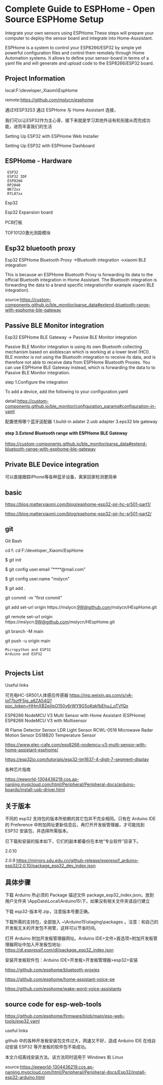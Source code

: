 # Complete Guide to ESPHome - Open Source ESPHome Setup

Integrate your own sensors using ESPHome.These steps will prepare your computer to deploy the sensor board and integrate into Home-Asssistant.

ESPHome is a system to control your ESP8266/ESP32 by simple yet powerful configuration files and control them remotely through Home Automation systems. It allows to define your sensor-board in terms of a yaml file and will generate and upload code to the ESP8266/ESP32 board.


## Project Information

local:F:\developer_Xiaomi\EspHome

remote:https://github.com/mslycn/esphome

通过XESP32S3  通过 ESPHome 与 Home Assistant 连接，

我们可以让ESP32作为主心骨，接下来就是学习其他外设有机衔接从而完成功能，进而丰富我们的生活

Setting Up ESP32 with ESPHome Web Installer

Setting Up ESP32 with ESPHome Dashboard





## ESPHome - Hardware
~~~
 ESP32
 ESP32 IDF
 ESP8266
 RP2040
 BK72xx
 RTL87xx

~~~




Esp32

Esp32 Expansion board

PCB打板


TOF10120激光测距模块

## Esp32 bluetooth proxy

Esp32 ESPHome Bluetooth Proxy ->Bluetooth integration ->xiaomi BLE integration

This is because an ESPHome Bluetooth Proxy is forwarding its data to the official Bluetooth integration in Home Assistant. The Bluetooth integration is forwarding the data to a brand specific integration(for example xiaomi BLE integration).

source:https://custom-components.github.io/ble_monitor/parse_data#extend-bluetooth-range-with-esphome-ble-gateway

## Passive BLE Monitor integration

Esp32 ESPHome BLE Gateway -> Passive BLE Monitor integration

Passive BLE Monitor integration is using its own Bluetooth collecting mechanism based on aioblescan which is working at a lower level (HCI). BLE monitor is not using the Bluetooth integration to receive its data, and is therefore not able to receive data from ESPHome Bluetooth Proxies. You can use ESPHome BLE Gateway instead, which is forwarding the data to to Passive BLE Monitor integration.


step 1.Configure the integration

To add a device, add the following to your configuration.yaml

detail:https://custom-components.github.io/ble_monitor/configuration_params#configuration-in-yaml

配置使用哪个蓝牙适配器
1.build-in adater
2.usb adapter
3.eps32 ble gateway



#### step 3.Extend Bluetooth range with ESPHome BLE Gateway

https://custom-components.github.io/ble_monitor/parse_data#extend-bluetooth-range-with-esphome-ble-gateway



## Private BLE Device integration

可以直接跟踪iPhone等各种蓝牙设备，离家回家检测更简单

## basic

https://blog.matterxiaomi.com/blog/esphome-esp32-pir-hc-sr501-part1/

https://blog.matterxiaomi.com/blog/esphome-esp32-pir-hc-sr501-part2/

## git

Git Bash

cd f:
cd F:/developer_Xiaomi/EspHome

$ git init

$ git config user.email "****@mail.com"


$ git config user.name "mslycn"


$ git add .



git commit -m "first commit"

 git add set-url origin https://mslycn:9W@github.com/mslycn/HEspHome.git

git remote set-url origin https://mslycn:9W@github.com/mslycn/HEspHome.git

git branch -M main

git push -u origin main

~~~
Micropython and ESP32
Arduino and ESP32


~~~

## Projects List



Useful links

可充电HC-SR501人体感应传感器
https://mp.weixin.qq.com/s/vA-lqT7bzfF5ig_a6ZA54Q?poc_token=HHmXB2ejIjsO150y6rWY9G5oKqkfbEhuJ_oTVfQx

ESP8266 NodeMCU V3 Multi Sensor with Home Assistant (ESPHome)
ESP8266 NodeMCU V3 with Multisensor

IR Flame Detector Sensor
LDR Light Sensor
RCWL-0516 Microwave Radar Motion Sensor
DS18B20 Temperature Sensor

https://www.elec-cafe.com/esp8266-nodemcu-v3-multi-sensor-with-home-assistant-esphome/


https://esp32io.com/tutorials/esp32-tm1637-4-digit-7-segment-display


各种芯片指南

https://eeworld-1304436219.cos.ap-nanjing.myqcloud.com/html/Peripheral/Peripheral-docs/arduino-boards/install-usb-driver.html



## 关于版本

不同的 esp32 支持包的版本所依赖的其它包并不完全相同。只有在 Arduino IDE 的 Preference 中附加网址更新信息后，再打开开发板管理器，才可能找到 ESP32 安装包，并选择所需版本。

已下载和安装的版本如下，它们的副本都备份在本地“专业软件”目录下。

2.0.10

2.0.9 https://mirrors.sdu.edu.cn/github-release/espressif_arduino-esp32/2.0.10/package_esp32_dev_index.json

## 具体步骤

下载 Arduino 所必须的 Package 描述文件 package_esp32_index.json。放到 用户文件夹 \AppData\Local\Arduino15\下，如果没有相关文件夹请自行建立

下载 esp32-版本号.zip，注意版本号要正确。

下载所需的支持包，全部放入 ~\Arduino15\staging\packages 。注意：和自己的开发板无关的开发包不用管，这样可以节省时间。

打开 Arduino 附加开发板管理器网址。Arduino IDE>文件>首选项>附加开发板管理器网址中加入开发板包地址: https://dl.espressif.com/dl/package_esp32_index.json

安装开发板软件包：Arduino IDE>开发板>开发板管理器>esp32>安装



https://github.com/esphome/bluetooth-proxies

https://github.com/esphome/home-assistant-voice-pe

https://github.com/esphome/wake-word-voice-assistants


## source code for esp-web-tools

https://github.com/esphome/firmware/blob/main/esp-web-tools/esp32.yaml



useful links

github 中的各种开发板安装包文件过大，网速又不好，造成 Arduino IDE 在线自动安装 ESP32 等开发板的软件包不易成功。

本文介绍离线安装方法。该方法同时适用于 Windows 和 Linux

source:https://eeworld-1304436219.cos.ap-nanjing.myqcloud.com/html/Peripheral/Peripheral-docs/Esp32/install-esp32-arduino.html







